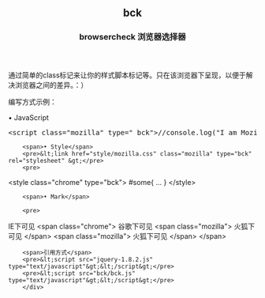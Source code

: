 <header>
			<h2>bck</h2>
			<h3>browsercheck 浏览器选择器</h3>
		</header>
		<div class="content">
		<p>通过简单的class标记来让你的样式脚本标记等。只在该浏览器下呈现，以便于解决浏览器之间的差异。：）</p>
		<p>编写方式示例：</p>
		<span>• JavaScript</span>
		<pre>&lt;script class="mozilla" type=" bck"&gt;//console.log("I am Mozilla");&lt;/script&gt;</pre>
		
		<span>• Style</span>
		<pre>&lt;link href="style/mozilla.css" class="mozilla" type="bck" rel="stylesheet" &gt;</pre>
		<pre>
&lt;style class="chrome"  type="bck"&gt;
	#some{
	...
	}
&lt;/style&gt;
		</pre>
		
		<span>• Mark</span>
		
		<pre>
IE下可见
&lt;span class="chrome"&gt;
     谷歌下可见
     &lt;span class="mozilla"&gt;
          火狐下可见
     &lt;/span&gt;
     &lt;span class="mozilla"&gt;
          火狐下可见
     &lt;/span&gt;
&lt;/span&gt;
		</pre>
		
		<span>引用方式</span>
		<pre>&lt;script src="jquery-1.8.2.js" type="text/javascript"&gt;&lt;/script&gt;</pre>
		<pre>&lt;script src="bck/bck.js" type="text/javascript"&gt;&lt;/script&gt;</pre>
		</div>
